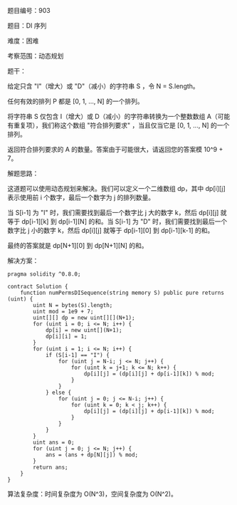 题目编号：903

题目：DI 序列

难度：困难

考察范围：动态规划

题干：

给定只含 "I"（增大）或 "D"（减小）的字符串 S ，令 N = S.length。

任何有效的排列 P 都是 [0, 1, ..., N] 的一个排列。

将字符串 S 仅包含 I（增大）或 D（减小）的字符串转换为一个整数数组 A（可能有重复项），我们称这个数组 "符合排列要求" ，当且仅当它是 [0, 1, ..., N] 的一个排列。

返回符合排列要求的 A 的数量。答案由于可能很大，请返回您的答案模 10^9 + 7。

解题思路：

这道题可以使用动态规划来解决。我们可以定义一个二维数组 dp，其中 dp[i][j] 表示使用前 i 个数字，最后一个数字为 j 的排列数量。

当 S[i-1] 为 "I" 时，我们需要找到最后一个数字比 j 大的数字 k，然后 dp[i][j] 就等于 dp[i-1][k] 到 dp[i-1][N] 的和。当 S[i-1] 为 "D" 时，我们需要找到最后一个数字比 j 小的数字 k，然后 dp[i][j] 就等于 dp[i-1][0] 到 dp[i-1][k-1] 的和。

最终的答案就是 dp[N+1][0] 到 dp[N+1][N] 的和。

解决方案：

```
pragma solidity ^0.8.0;

contract Solution {
    function numPermsDISequence(string memory S) public pure returns (uint) {
        uint N = bytes(S).length;
        uint mod = 1e9 + 7;
        uint[][] dp = new uint[][](N+1);
        for (uint i = 0; i <= N; i++) {
            dp[i] = new uint[](N+1);
            dp[i][i] = 1;
        }
        for (uint i = 1; i <= N; i++) {
            if (S[i-1] == "I") {
                for (uint j = N-i; j <= N; j++) {
                    for (uint k = j+1; k <= N; k++) {
                        dp[i][j] = (dp[i][j] + dp[i-1][k]) % mod;
                    }
                }
            } else {
                for (uint j = 0; j <= N-i; j++) {
                    for (uint k = 0; k < j; k++) {
                        dp[i][j] = (dp[i][j] + dp[i-1][k]) % mod;
                    }
                }
            }
        }
        uint ans = 0;
        for (uint j = 0; j <= N; j++) {
            ans = (ans + dp[N][j]) % mod;
        }
        return ans;
    }
}
```

算法复杂度：时间复杂度为 O(N^3)，空间复杂度为 O(N^2)。